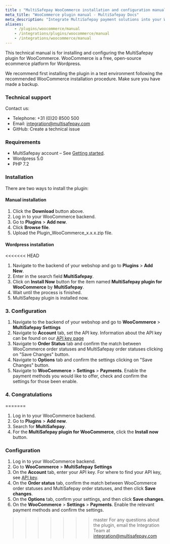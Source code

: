 ```yaml
---
title : "MultiSafepay WooCommerce installation and configuration manual"
meta_title: "WooCommerce plugin manual - MultiSafepay Docs"
meta_description: "Integrate MultiSafepay payment solutions into your Wordpress WooCommerce webshop. MultiSafepay Docs provides information about getting started, building and testing integrations."
aliases:
    - /plugins/woocommerce/manual
    - /integrations/plugins/woocommerce/manual
    - /integrations/woocommerce/manual
---
```


This technical manual is for installing and configuring the MultiSafepay plugin for WooCommerce. WooCommerce is a free, open-source ecommerce platform for Wordpress.

We recommend first installing the plugin in a test environment following the recommended WooCommerce installation procedure. Make sure you have made a backup.

### Technical support
Contact us:

- Telephone: +31 (0)20 8500 500
- Email: <integration@multisafepay.com>
- GitHub: Create a technical issue

### Requirements
- MultiSafepay account – See [Getting started](/guides/getting-started/).
- Wordpress 5.0
- PHP 7.2

### Installation

There are two ways to install the plugin:

#### Manual installation

1. Click the **Download** button above.
2. Log in to your WooCommerce backend.
3. Go to **Plugins** > **Add new**. 
4. Click **Browse file**.
5. Upload the Plugin_WooCommerce_x.x.x.zip file.

#### Wordpress installation

<<<<<<< HEAD
1. Navigate to the backend of your webshop and go to **Plugins** > **Add New**.
2. Enter in the search field **MultiSafepay**. 
3. Click on **Install Now** button for the item named **MultiSafepay plugin for WooCommerce** by **MultiSafepay**.
4. Wait until the process is finished.
5. MultiSafepay plugin is installed now.

### 3. Configuration
1. Navigate to the backend of your webshop and go to **WooCommerce** > **MultiSafepay Settings**
2. Navigate to **Account** tab, set the API key. Information about the API key can be found on our [API key page](/tools/multisafepay-control/get-your-api-key)
3. Navigate to **Order Status** tab and confirm the match between WooCommerce order statuses and MultiSafepay order statuses clicking on "Save Changes" button.
4. Navigate to **Options** tab and confirm the settings clicking on "Save Changes" button.
5. Navigate to **WooCommerce** > **Settings** > **Payments**. Enable the payment methods you would like to offer, check and confirm the settings for those been enable.

### 4. Congratulations
=======
1. Log in to your WooCommerce backend.
2. Go to **Plugins** > **Add new**.
3. Search for **MultiSafepay**. 
4. For the **MultiSafepay plugin for WooCommerce**, click the **Install now** button.

### Configuration
1. Log in to your WooCommerce backend.
2. Go to **WooCommerce** > **MultiSafepay Settings**
3. On the **Account** tab, enter your API key. For where to find your API key, see [API key](/tools/multisafepay-control/get-your-api-key).
4. On the **Order status** tab, confirm the match between WooCommerce order statuses and MultiSafepay order statuses, and then click **Save changes**.
4. On the **Options** tab, confirm your settings, and then click **Save changes**.
5. On the **WooCommerce** > **Settings** > **Payments**. Enable the relevant payment methods and confirm the settings.

>>>>>>> master
For any questions about the plugin, email the Integration Team at <integration@multisafepay.com>
